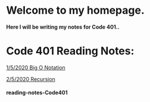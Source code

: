 # Welcome to my homepage.

**Here I will be writing my notes for Code 401..**

# Code 401 Reading Notes:

[1/5/2020 Big O Notation ](Read01.md)

[2/5/2020 Recursion](Read02.md)


#### reading-notes-Code401
